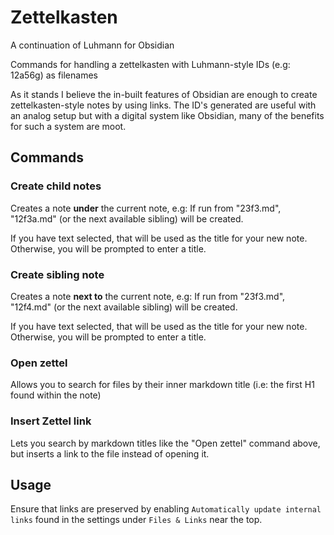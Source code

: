 # Zettelkasten
A continuation of Luhmann for Obsidian

Commands for handling a zettelkasten with Luhmann-style IDs (e.g: 12a56g) as filenames

As it stands I believe the in-built features of Obsidian are enough to create zettelkasten-style notes by using links. The ID's generated are useful with an analog setup but with a digital system like Obsidian, many of the benefits for such a system are moot. 

## Commands

### Create child notes

Creates a note **under** the current note, e.g: If run from "23f3.md", "12f3a.md" (or the next available sibling) will be created. 

If you have text selected, that will be used as the title for your new note. Otherwise, you will be prompted to enter a title.

### Create sibling note

Creates a note **next to** the current note, e.g: If run from "23f3.md", "12f4.md" (or the next available sibling) will be created. 

If you have text selected, that will be used as the title for your new note. Otherwise, you will be prompted to enter a title.

### Open zettel

Allows you to search for files by their inner markdown title (i.e: the first H1 found within the note)

### Insert Zettel link

Lets you search by markdown titles like the "Open zettel" command above, but inserts a link to the file instead of opening it.

## Usage
Ensure that links are preserved by enabling `Automatically update internal links` found in the settings under `Files & Links` near the top.

